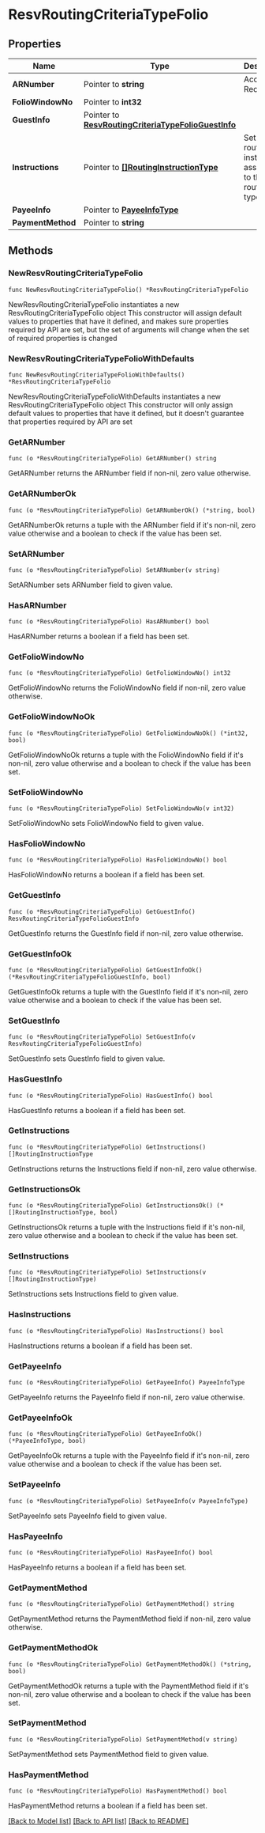 # ResvRoutingCriteriaTypeFolio

## Properties

Name | Type | Description | Notes
------------ | ------------- | ------------- | -------------
**ARNumber** | Pointer to **string** | Accounts Receivable. | [optional] 
**FolioWindowNo** | Pointer to **int32** |  | [optional] 
**GuestInfo** | Pointer to [**ResvRoutingCriteriaTypeFolioGuestInfo**](ResvRoutingCriteriaTypeFolioGuestInfo.md) |  | [optional] 
**Instructions** | Pointer to [**[]RoutingInstructionType**](RoutingInstructionType.md) | Set of routing instructions associated to this routing type. | [optional] 
**PayeeInfo** | Pointer to [**PayeeInfoType**](PayeeInfoType.md) |  | [optional] 
**PaymentMethod** | Pointer to **string** |  | [optional] 

## Methods

### NewResvRoutingCriteriaTypeFolio

`func NewResvRoutingCriteriaTypeFolio() *ResvRoutingCriteriaTypeFolio`

NewResvRoutingCriteriaTypeFolio instantiates a new ResvRoutingCriteriaTypeFolio object
This constructor will assign default values to properties that have it defined,
and makes sure properties required by API are set, but the set of arguments
will change when the set of required properties is changed

### NewResvRoutingCriteriaTypeFolioWithDefaults

`func NewResvRoutingCriteriaTypeFolioWithDefaults() *ResvRoutingCriteriaTypeFolio`

NewResvRoutingCriteriaTypeFolioWithDefaults instantiates a new ResvRoutingCriteriaTypeFolio object
This constructor will only assign default values to properties that have it defined,
but it doesn't guarantee that properties required by API are set

### GetARNumber

`func (o *ResvRoutingCriteriaTypeFolio) GetARNumber() string`

GetARNumber returns the ARNumber field if non-nil, zero value otherwise.

### GetARNumberOk

`func (o *ResvRoutingCriteriaTypeFolio) GetARNumberOk() (*string, bool)`

GetARNumberOk returns a tuple with the ARNumber field if it's non-nil, zero value otherwise
and a boolean to check if the value has been set.

### SetARNumber

`func (o *ResvRoutingCriteriaTypeFolio) SetARNumber(v string)`

SetARNumber sets ARNumber field to given value.

### HasARNumber

`func (o *ResvRoutingCriteriaTypeFolio) HasARNumber() bool`

HasARNumber returns a boolean if a field has been set.

### GetFolioWindowNo

`func (o *ResvRoutingCriteriaTypeFolio) GetFolioWindowNo() int32`

GetFolioWindowNo returns the FolioWindowNo field if non-nil, zero value otherwise.

### GetFolioWindowNoOk

`func (o *ResvRoutingCriteriaTypeFolio) GetFolioWindowNoOk() (*int32, bool)`

GetFolioWindowNoOk returns a tuple with the FolioWindowNo field if it's non-nil, zero value otherwise
and a boolean to check if the value has been set.

### SetFolioWindowNo

`func (o *ResvRoutingCriteriaTypeFolio) SetFolioWindowNo(v int32)`

SetFolioWindowNo sets FolioWindowNo field to given value.

### HasFolioWindowNo

`func (o *ResvRoutingCriteriaTypeFolio) HasFolioWindowNo() bool`

HasFolioWindowNo returns a boolean if a field has been set.

### GetGuestInfo

`func (o *ResvRoutingCriteriaTypeFolio) GetGuestInfo() ResvRoutingCriteriaTypeFolioGuestInfo`

GetGuestInfo returns the GuestInfo field if non-nil, zero value otherwise.

### GetGuestInfoOk

`func (o *ResvRoutingCriteriaTypeFolio) GetGuestInfoOk() (*ResvRoutingCriteriaTypeFolioGuestInfo, bool)`

GetGuestInfoOk returns a tuple with the GuestInfo field if it's non-nil, zero value otherwise
and a boolean to check if the value has been set.

### SetGuestInfo

`func (o *ResvRoutingCriteriaTypeFolio) SetGuestInfo(v ResvRoutingCriteriaTypeFolioGuestInfo)`

SetGuestInfo sets GuestInfo field to given value.

### HasGuestInfo

`func (o *ResvRoutingCriteriaTypeFolio) HasGuestInfo() bool`

HasGuestInfo returns a boolean if a field has been set.

### GetInstructions

`func (o *ResvRoutingCriteriaTypeFolio) GetInstructions() []RoutingInstructionType`

GetInstructions returns the Instructions field if non-nil, zero value otherwise.

### GetInstructionsOk

`func (o *ResvRoutingCriteriaTypeFolio) GetInstructionsOk() (*[]RoutingInstructionType, bool)`

GetInstructionsOk returns a tuple with the Instructions field if it's non-nil, zero value otherwise
and a boolean to check if the value has been set.

### SetInstructions

`func (o *ResvRoutingCriteriaTypeFolio) SetInstructions(v []RoutingInstructionType)`

SetInstructions sets Instructions field to given value.

### HasInstructions

`func (o *ResvRoutingCriteriaTypeFolio) HasInstructions() bool`

HasInstructions returns a boolean if a field has been set.

### GetPayeeInfo

`func (o *ResvRoutingCriteriaTypeFolio) GetPayeeInfo() PayeeInfoType`

GetPayeeInfo returns the PayeeInfo field if non-nil, zero value otherwise.

### GetPayeeInfoOk

`func (o *ResvRoutingCriteriaTypeFolio) GetPayeeInfoOk() (*PayeeInfoType, bool)`

GetPayeeInfoOk returns a tuple with the PayeeInfo field if it's non-nil, zero value otherwise
and a boolean to check if the value has been set.

### SetPayeeInfo

`func (o *ResvRoutingCriteriaTypeFolio) SetPayeeInfo(v PayeeInfoType)`

SetPayeeInfo sets PayeeInfo field to given value.

### HasPayeeInfo

`func (o *ResvRoutingCriteriaTypeFolio) HasPayeeInfo() bool`

HasPayeeInfo returns a boolean if a field has been set.

### GetPaymentMethod

`func (o *ResvRoutingCriteriaTypeFolio) GetPaymentMethod() string`

GetPaymentMethod returns the PaymentMethod field if non-nil, zero value otherwise.

### GetPaymentMethodOk

`func (o *ResvRoutingCriteriaTypeFolio) GetPaymentMethodOk() (*string, bool)`

GetPaymentMethodOk returns a tuple with the PaymentMethod field if it's non-nil, zero value otherwise
and a boolean to check if the value has been set.

### SetPaymentMethod

`func (o *ResvRoutingCriteriaTypeFolio) SetPaymentMethod(v string)`

SetPaymentMethod sets PaymentMethod field to given value.

### HasPaymentMethod

`func (o *ResvRoutingCriteriaTypeFolio) HasPaymentMethod() bool`

HasPaymentMethod returns a boolean if a field has been set.


[[Back to Model list]](../README.md#documentation-for-models) [[Back to API list]](../README.md#documentation-for-api-endpoints) [[Back to README]](../README.md)


